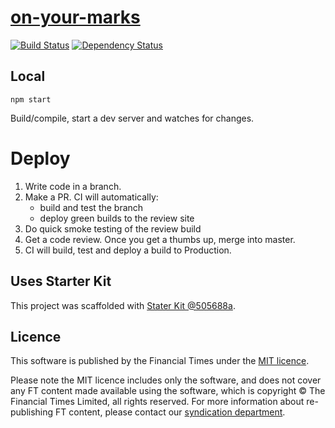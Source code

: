 # [on-your-marks](https://ig.ft.com/sites/on-your-marks)

> 

[![Build Status][circle-image]][circle-url] [![Dependency Status][devdeps-image]][devdeps-url]

## Local

```
npm start
```

Build/compile, start a dev server and watches for changes.

# Deploy

1. Write code in a branch.
2. Make a PR. CI will automatically:
    * build and test the branch
    * deploy green builds to the review site
3. Do quick smoke testing of the review build
4. Get a code review. Once you get a thumbs up, merge into master.
5. CI will build, test and deploy a build to Production.


## Uses Starter Kit

This project was scaffolded with [Stater Kit @505688a](https://github.com/ft-interactive/starter-kit/tree/505688a).

## Licence
This software is published by the Financial Times under the [MIT licence](http://opensource.org/licenses/MIT).

Please note the MIT licence includes only the software, and does not cover any FT content made available using the software, which is copyright &copy; The Financial Times Limited, all rights reserved. For more information about re-publishing FT content, please contact our [syndication department](http://syndication.ft.com/).

<!-- badge URLs -->
[circle-url]: https://circleci.com/gh/ft-interactive/on-your-marks
[circle-image]: https://circleci.com/gh/ft-interactive/on-your-marks/tree/master.svg?style=shield

[devdeps-url]: https://david-dm.org/ft-interactive/on-your-marks#info=devDependencies
[devdeps-image]: https://img.shields.io/david/dev/ft-interactive/on-your-marks.svg?style=flat-square
